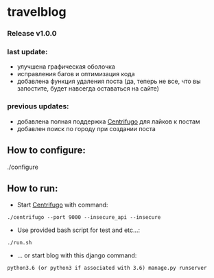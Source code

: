 # travelblog

### Release v1.0.0

### last update:
- улучшена графическая оболочка
- исправления багов и оптимизация кода
- добавлена функция удаления поста (да, теперь не все, что вы запостите, будет навсегда оставаться на сайте)


### previous updates:
- добавлена полная поддержка [Centrifugo](https://github.com/centrifugal/centrifugo/releases/) для лайков к постам
- добавлен поиск по городу при создании поста



## How to configure:
./configure

## How to run:
- Start [Centrifugo](https://github.com/centrifugal/centrifugo/releases/) with command:
```
./centrifugo --port 9000 --insecure_api --insecure
```
- Use provided bash script for test and etc...:
```
./run.sh
```
- ... or start blog with this django command:
```
python3.6 (or python3 if associated with 3.6) manage.py runserver
```
